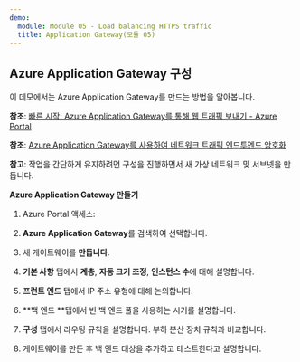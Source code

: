 ```yaml
---
demo:
  module: Module 05 - Load balancing HTTPS traffic
  title: Application Gateway(모듈 05)
---
```

## Azure Application Gateway 구성

이 데모에서는 Azure Application Gateway를 만드는 방법을 알아봅니다. 

**참조**: [빠른 시작: Azure Application Gateway를 통해 웹 트래픽 보내기 - Azure Portal](https://learn.microsoft.com/azure/application-gateway/quick-create-portal)

**참조**: [Azure Application Gateway를 사용하여 네트워크 트래픽 엔드투엔드 암호화](https://github.com/MicrosoftDocs/mslearn-end-to-end-encryption-with-app-gateway)

**참고**: 작업을 간단하게 유지하려면 구성을 진행하면서 새 가상 네트워크 및 서브넷을 만듭니다. 

**Azure Application Gateway 만들기**

1. Azure Portal 액세스:

1. **Azure Application Gateway**를 검색하여 선택합니다.

1. 새 게이트웨이를 **만듭니다**.

1. **기본 사항** 탭에서 **계층**, **자동 크기 조정**, **인스턴스 수**에 대해 설명합니다.

1. **프런트 엔드** 탭에서 IP 주소 유형에 대해 논의합니다.

1. **백 엔드 **탭에서 빈 백 엔드 풀을 사용하는 시기를 설명합니다.

1. **구성** 탭에서 라우팅 규칙을 설명합니다. 부하 분산 장치 규칙과 비교합니다.

1. 게이트웨이를 만든 후 백 엔드 대상을 추가하고 테스트한다고 설명합니다. 
